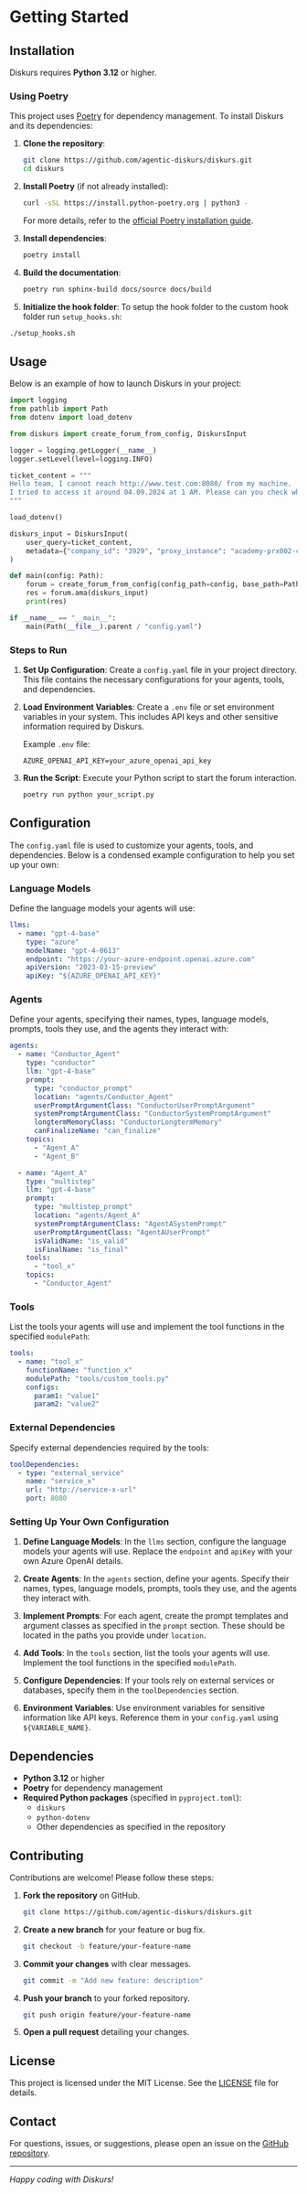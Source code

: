 # Getting Started

## Installation

Diskurs requires **Python 3.12** or higher.

### Using Poetry

This project uses [Poetry](https://python-poetry.org/) for dependency management. To install Diskurs and its dependencies:

1. **Clone the repository**:

   ```bash
   git clone https://github.com/agentic-diskurs/diskurs.git
   cd diskurs
   ```

2. **Install Poetry** (if not already installed):

   ```bash
   curl -sSL https://install.python-poetry.org | python3 -
   ```

   For more details, refer to the [official Poetry installation guide](https://python-poetry.org/docs/#installation).

3. **Install dependencies**:

   ```bash
   poetry install
   ```
   
4. **Build the documentation**:

   ```bash
   poetry run sphinx-build docs/source docs/build
   ```

5. **Initialize the hook folder**:
To setup the hook folder to the custom hook folder run `setup_hooks.sh`:
```bash
./setup_hooks.sh
```

## Usage

Below is an example of how to launch Diskurs in your project:

```python
import logging
from pathlib import Path
from dotenv import load_dotenv

from diskurs import create_forum_from_config, DiskursInput

logger = logging.getLogger(__name__)
logger.setLevel(level=logging.INFO)

ticket_content = """
Hello team, I cannot reach http://www.test.com:8080/ from my machine.
I tried to access it around 04.09.2024 at 1 AM. Please can you check what is wrong?
"""

load_dotenv()

diskurs_input = DiskursInput(
    user_query=ticket_content,
    metadata={"company_id": "3929", "proxy_instance": "academy-prx002-ch-zur-1"},
)

def main(config: Path):
    forum = create_forum_from_config(config_path=config, base_path=Path(__file__).parent)
    res = forum.ama(diskurs_input)
    print(res)

if __name__ == "__main__":
    main(Path(__file__).parent / "config.yaml")
```

### Steps to Run

1. **Set Up Configuration**: Create a `config.yaml` file in your project directory. This file contains the necessary configurations for your agents, tools, and dependencies.

2. **Load Environment Variables**: Create a `.env` file or set environment variables in your system. This includes API keys and other sensitive information required by Diskurs.

   Example `.env` file:

   ```dotenv
   AZURE_OPENAI_API_KEY=your_azure_openai_api_key
   ```

3. **Run the Script**: Execute your Python script to start the forum interaction.

   ```bash
   poetry run python your_script.py
   ```

## Configuration

The `config.yaml` file is used to customize your agents, tools, and dependencies. Below is a condensed example configuration to help you set up your own:

### Language Models

Define the language models your agents will use:

```yaml
llms:
  - name: "gpt-4-base"
    type: "azure"
    modelName: "gpt-4-0613"
    endpoint: "https://your-azure-endpoint.openai.azure.com"
    apiVersion: "2023-03-15-preview"
    apiKey: "${AZURE_OPENAI_API_KEY}"
```

### Agents

Define your agents, specifying their names, types, language models, prompts, tools they use, and the agents they interact with:

```yaml
agents:
  - name: "Conductor_Agent"
    type: "conductor"
    llm: "gpt-4-base"
    prompt:
      type: "conductor_prompt"
      location: "agents/Conductor_Agent"
      userPromptArgumentClass: "ConductorUserPromptArgument"
      systemPromptArgumentClass: "ConductorSystemPromptArgument"
      longtermMemoryClass: "ConductorLongtermMemory"
      canFinalizeName: "can_finalize"
    topics:
      - "Agent_A"
      - "Agent_B"

  - name: "Agent_A"
    type: "multistep"
    llm: "gpt-4-base"
    prompt:
      type: "multistep_prompt"
      location: "agents/Agent_A"
      systemPromptArgumentClass: "AgentASystemPrompt"
      userPromptArgumentClass: "AgentAUserPrompt"
      isValidName: "is_valid"
      isFinalName: "is_final"
    tools:
      - "tool_x"
    topics:
      - "Conductor_Agent"
```

### Tools

List the tools your agents will use and implement the tool functions in the specified `modulePath`:

```yaml
tools:
  - name: "tool_x"
    functionName: "function_x"
    modulePath: "tools/custom_tools.py"
    configs:
      param1: "value1"
      param2: "value2"
```

### External Dependencies

Specify external dependencies required by the tools:

```yaml
toolDependencies:
  - type: "external_service"
    name: "service_x"
    url: "http://service-x-url"
    port: 8080
```

### Setting Up Your Own Configuration

1. **Define Language Models**: In the `llms` section, configure the language models your agents will use. Replace the `endpoint` and `apiKey` with your own Azure OpenAI details.

2. **Create Agents**: In the `agents` section, define your agents. Specify their names, types, language models, prompts, tools they use, and the agents they interact with.

3. **Implement Prompts**: For each agent, create the prompt templates and argument classes as specified in the `prompt` section. These should be located in the paths you provide under `location`.

4. **Add Tools**: In the `tools` section, list the tools your agents will use. Implement the tool functions in the specified `modulePath`.

5. **Configure Dependencies**: If your tools rely on external services or databases, specify them in the `toolDependencies` section.

6. **Environment Variables**: Use environment variables for sensitive information like API keys. Reference them in your `config.yaml` using `${VARIABLE_NAME}`.

## Dependencies

- **Python 3.12** or higher
- **Poetry** for dependency management
- **Required Python packages** (specified in `pyproject.toml`):
  - `diskurs`
  - `python-dotenv`
  - Other dependencies as specified in the repository

## Contributing

Contributions are welcome! Please follow these steps:

1. **Fork the repository** on GitHub.

   ```bash
   git clone https://github.com/agentic-diskurs/diskurs.git
   ```

2. **Create a new branch** for your feature or bug fix.

   ```bash
   git checkout -b feature/your-feature-name
   ```

3. **Commit your changes** with clear messages.

   ```bash
   git commit -m "Add new feature: description"
   ```

4. **Push your branch** to your forked repository.

   ```bash
   git push origin feature/your-feature-name
   ```

5. **Open a pull request** detailing your changes.

## License

This project is licensed under the MIT License. See the [LICENSE](LICENSE) file for details.

## Contact

For questions, issues, or suggestions, please open an issue on the [GitHub repository](https://github.com/agentic-diskurs/diskurs/issues).

---

*Happy coding with Diskurs!*